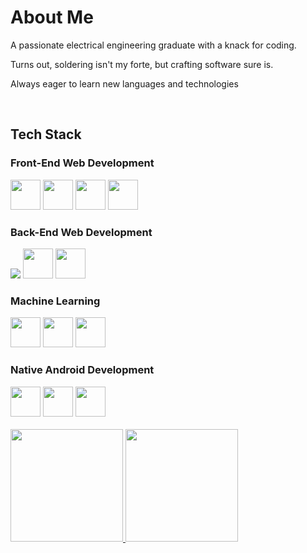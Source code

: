 <div align="left">
<h1>About Me</h1>
<p>A passionate electrical engineering graduate with a knack for coding.</p> 
<p>Turns out, soldering isn't my forte, but crafting software sure is.</p>
<p>Always eager to learn new languages and technologies</p>
<br>
<h2>Tech Stack</h2>
<h3>Front-End Web Development</h2>  
<img src="https://cdn.jsdelivr.net/gh/devicons/devicon@latest/icons/javascript/javascript-original.svg" style="height: 3rem"/>
<img src="https://cdn.jsdelivr.net/gh/devicons/devicon@latest/icons/react/react-original.svg" style="height: 3rem" />
<img src="https://cdn.jsdelivr.net/gh/devicons/devicon@latest/icons/tailwindcss/tailwindcss-original.svg" style="height: 3rem"/>
<img src="https://cdn.jsdelivr.net/gh/devicons/devicon@latest/icons/sass/sass-original.svg" style="height: 3rem"/>
<h3>Back-End Web Development</h2>
<img src="https://cdn.jsdelivr.net/gh/devicons/devicon@latest/icons/nodejs/nodejs-original-wordmark.svg" />
<img src="https://cdn.jsdelivr.net/gh/devicons/devicon@latest/icons/express/express-original-wordmark.svg" style="height: 3rem"/>
<img src="https://cdn.jsdelivr.net/gh/devicons/devicon@latest/icons/mongodb/mongodb-original-wordmark.svg" style="height: 3rem"/>
<h3>Machine Learning</h3>
<img src="https://cdn.jsdelivr.net/gh/devicons/devicon@latest/icons/python/python-original.svg" style="height: 3rem"/>
<img src="https://cdn.jsdelivr.net/gh/devicons/devicon@latest/icons/tensorflow/tensorflow-original.svg" style="height: 3rem" />
<img src="https://cdn.jsdelivr.net/gh/devicons/devicon@latest/icons/jupyter/jupyter-original-wordmark.svg" style="height: 3rem" />
<h3>Native Android Development</h2>  
<img src="https://cdn.jsdelivr.net/gh/devicons/devicon/icons/kotlin/kotlin-original.svg" style="height: 3rem"/>
<img src="https://cdn.jsdelivr.net/gh/devicons/devicon/icons/androidstudio/androidstudio-original.svg" style="height: 3rem"/>
<img src="https://cdn.jsdelivr.net/gh/devicons/devicon/icons/firebase/firebase-plain-wordmark.svg" style="height: 3rem"/>
<br>
<br>
<a href="https://github.com/naozumi-nao">
  <img height="180em" src="https://github-readme-stats-eight-theta.vercel.app/api?username=bimadityo&show_icons=true&theme=algolia&include_all_commits=true&count_private=true"/>
  <img height="180em" src="https://github-readme-stats-eight-theta.vercel.app/api/top-langs/?username=bimadityo&layout=compact&langs_count=8&theme=algolia"/>
</a>
</div>

